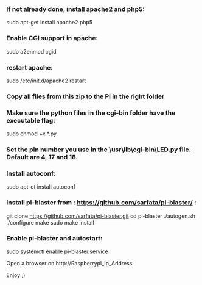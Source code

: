 ### If not already done, install apache2 and php5:
sudo apt-get install apache2 php5

### Enable CGI support in apache:
sudo a2enmod cgid

### restart apache:
sudo /etc/init.d/apache2 restart

### Copy all files from this zip to the Pi in the right folder

### Make sure the python files in the cgi-bin folder have the executable flag:
sudo chmod +x *.py

### Set the pin number you use in the \usr\lib\cgi-bin\LED.py file.  Default are 4, 17 and 18.

### Install autoconf:
sudo apt-et install autoconf

### Install pi-blaster from : https://github.com/sarfata/pi-blaster/ :
git clone https://github.com/sarfata/pi-blaster.git
cd pi-blaster
./autogen.sh
./configure
make
sudo make install

### Enable pi-blaster and autostart:
sudo systemctl enable pi-blaster.service

Open a browser on http://Raspberrypi_Ip_Address

Enjoy ;)

